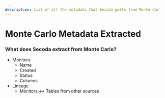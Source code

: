 ```yaml
---
description: List of all the metadata that Secoda pulls from Monte Carlo
---
```


# Monte Carlo Metadata Extracted

### What does Secoda extract from Monte Carlo?

* Monitors
  * Name
  * Created&#x20;
  * Status
  * Columns
* Lineage
  * Monitors <-> Tables from other sources
